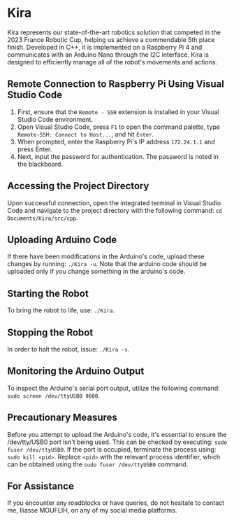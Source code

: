 # Kira

Kira represents our state-of-the-art robotics solution that competed in the 2023 France Robotic Cup, helping us achieve a commendable 5th place finish. Developed in C++, it is implemented on a Raspberry Pi 4 and communicates with an Arduino Nano through the I2C interface. Kira is designed to efficiently manage all of the robot's movements and actions.

## Remote Connection to Raspberry Pi Using Visual Studio Code

1. First, ensure that the `Remote - SSH` extension is installed in your Visual Studio Code environment.
2. Open Visual Studio Code, press `F1` to open the command palette, type `Remote-SSH: Connect to Host...`, and hit `Enter`.
3. When prompted, enter the Raspberry Pi's IP address `172.24.1.1` and press Enter.
4. Next, input the password for authentication. The password is noted in the blackboard.

## Accessing the Project Directory

Upon successful connection, open the integrated terminal in Visual Studio Code and navigate to the project directory with the following command:
``` cd Documents/Kira/src/cpp ```.

## Uploading Arduino Code

If there have been modifications in the Arduino's code, upload these changes by running:
``` ./Kira -u ```.
Note that the arduino code should be uploaded only if you change something in the arduino's code.

## Starting the Robot

To bring the robot to life, use:
``` ./Kira ```.

## Stopping the Robot

In order to halt the robot, issue:
``` ./Kira -s ```.

## Monitoring the Arduino Output

To inspect the Arduino's serial port output, utilize the following command:
``` sudo screen /dev/ttyUSB0 9600 ```.

## Precautionary Measures

Before you attempt to upload the Arduino's code, it's essential to ensure the /dev/tty/USB0 port isn't being used. This can be checked by executing:
``` sudo fuser /dev/ttyUSB0 ```.
If the port is occupied, terminate the process using:
``` sudo kill <pid> ```.
Replace `<pid>` with the relevant process identifier, which can be obtained using the ``sudo fuser /dev/ttyUSB0`` command.

## For Assistance

If you encounter any roadblocks or have queries, do not hesitate to contact me, Iliasse MOUFLIH, on any of my social media platforms.
